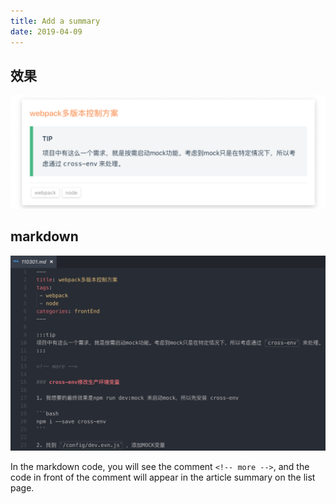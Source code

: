 ```yaml
---
title: Add a summary
date: 2019-04-09
---
```


## 效果

![2.png](../images/11.png)

## markdown

![1.png](../images/12.png)

In the markdown code, you will see the comment `<!-- more -->`, and the code in front of the comment will appear in the article summary on the list page.